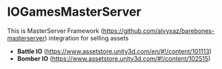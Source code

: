 # IOGamesMasterServer

This is MasterServer Framework (https://github.com/alvyxaz/barebones-masterserver) integration for selling assets

* **Battle IO** (https://www.assetstore.unity3d.com/en/#!/content/101113)
* **Bomber IO** (https://www.assetstore.unity3d.com/#!/content/102515)
